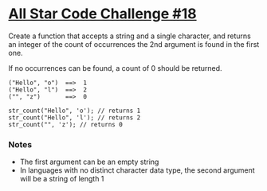 # [All Star Code Challenge #18](https://www.codewars.com/kata/5865918c6b569962950002a1/typescript) #

Create a function that accepts a string and a single character, and returns an integer of the count of occurrences the 2nd argument is found in the first one.

If no occurrences can be found, a count of 0 should be returned.

    ("Hello", "o")  ==>  1
    ("Hello", "l")  ==>  2
    ("", "z")       ==>  0

    str_count("Hello", 'o'); // returns 1
    str_count("Hello", 'l'); // returns 2
    str_count("", 'z'); // returns 0

### Notes ###

* The first argument can be an empty string
* In languages with no distinct character data type, the second argument will be a string of length 1
